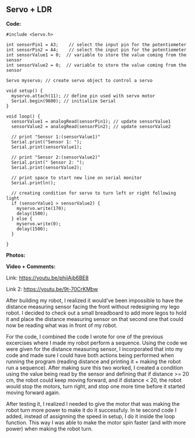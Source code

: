 ## Servo + LDR 

**Code:**

```
#include <Servo.h>

int sensorPin1 = A3;    // select the input pin for the potentiometer
int sensorPin2 = A4;    // select the input pin for the potentiometer
int sensorValue1 = 0;  // variable to store the value coming from the sensor
int sensorValue2 = 0;  // variable to store the value coming from the sensor

Servo myservo; // create servo object to control a servo

void setup() {
  myservo.attach(11); // define pin used with servo motor
  Serial.begin(9600); // initialize Serial
}

void loop() {
  sensorValue1 = analogRead(sensorPin1); // update sensorValue1
  sensorValue2 = analogRead(sensorPin2); // update sensorValue2

  // print "Sensor 1:(sensorValue1)"
  Serial.print("Sensor 1: ");
  Serial.print(sensorValue1);

  // print "Sensor 2:(sensorValue2)"
  Serial.print(" Sensor 2: ");
  Serial.print(sensorValue2);

  // print space to start new line on serial monitor
  Serial.println();

  // creating condition for servo to turn left or right following light
  if (sensorValue1 > sensorValue2) {
    myservo.write(170);
    delay(1500);
  } else {
    myservo.write(0);
    delay(1500);
  }

}

```

**Photos:**



**Video + Comments:**

Link: https://youtu.be/phjiAjb6BE8  

Link 2: https://youtu.be/9t-70CrKMbw

After building my robot, I realized it would've been impossible to have the distance measuring sensor facing the front without redesigning my lego robot. I decided to check out a small breadboard to add more legos to hold it and place the distance measuring sensor on that second one that could now be reading what was in front of my robot.

For the code, I combined the code I wrote for one of the previous excercises where I made my robot perform a sequence. Using the code we were given for the distance measuring sensor, I incorporated that into my code and made sure I could have both actions being performed when running the program (reading distance and printing it + making the robot run a sequence). After making sure this two worked, I created a condition using the value being read by the sensor and defining that if distance >= 20 cm, the robot could keep moving forward, and if distance < 20, the robot would stop the motors, turn right, and stop one more time before it started moving forward again.

After testing it, I realized I needed to give the motor that was making the robot turn more power to make it do it successfuly. In te second code I added, instead of assignning the speed in setup, I do it inside the loop function. This way I was able to make the motor spin faster (and with more power) when making the robot turn.
